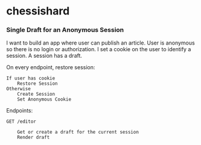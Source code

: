 # chessishard

### Single Draft for an Anonymous Session

I want to build an app where user can publish an article. User is anonymous so there is no login or authorization. I set a cookie on the user to identify a session. A session has a draft. 

On every endpoint, restore session:

    If user has cookie
        Restore Session
    Otherwise
        Create Session
        Set Anonymous Cookie
    
Endpoints:

    GET /editor

        Get or create a draft for the current session
        Render draft
